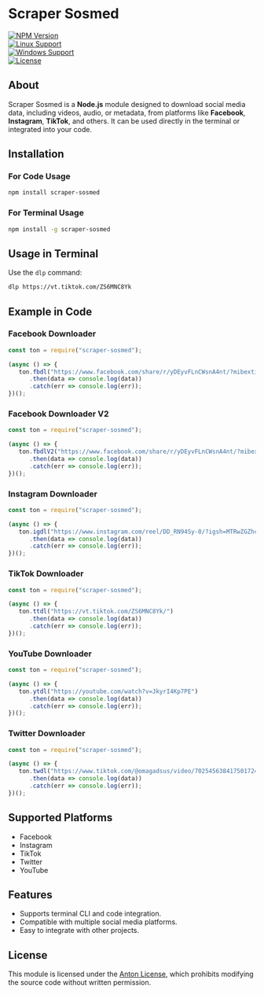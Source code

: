 # Scraper Sosmed  

[![NPM Version](https://img.shields.io/npm/v/scraper-sosmed.svg)](https://www.npmjs.com/package/scraper-sosmed)  
[![Linux Support](https://img.shields.io/badge/platform-Linux-blue.svg)](https://www.npmjs.com/package/scraper-sosmed)  
[![Windows Support](https://img.shields.io/badge/platform-Windows-blue.svg)](https://www.npmjs.com/package/scraper-sosmed)  
[![License](https://img.shields.io/github/license/AntonThomzz/scraper-sosmed)](LICENSE)  

## About  
Scraper Sosmed is a **Node.js** module designed to download social media data, including videos, audio, or metadata, from platforms like **Facebook**, **Instagram**, **TikTok**, and others. It can be used directly in the terminal or integrated into your code.  

## Installation  

### For Code Usage  
```bash
npm install scraper-sosmed
```  

### For Terminal Usage  
```bash
npm install -g scraper-sosmed
```  

## Usage in Terminal  
Use the `dlp` command:  
```bash
dlp https://vt.tiktok.com/ZS6MNC8Yk
```  

## Example in Code  

### Facebook Downloader  
```javascript
const ton = require("scraper-sosmed");

(async () => {
   ton.fbdl("https://www.facebook.com/share/r/yDEyvFLnCWsnA4nt/?mibextid=rS40aB7S9Ucbxw6v")
      .then(data => console.log(data))
      .catch(err => console.log(err));
})();
```  

### Facebook Downloader V2  
```javascript
const ton = require("scraper-sosmed");

(async () => {
   ton.fbdlV2("https://www.facebook.com/share/r/yDEyvFLnCWsnA4nt/?mibextid=rS40aB7S9Ucbxw6v")
      .then(data => console.log(data))
      .catch(err => console.log(err));
})();
```  

### Instagram Downloader  
```javascript
const ton = require("scraper-sosmed");

(async () => {
   ton.igdl("https://www.instagram.com/reel/DD_RN94Sy-0/?igsh=MTRwZGZhc2Z6cjVtcQ==")
      .then(data => console.log(data))
      .catch(err => console.log(err));
})();
```  

### TikTok Downloader  
```javascript
const ton = require("scraper-sosmed");

(async () => {
   ton.ttdl("https://vt.tiktok.com/ZS6MNC8Yk/")
      .then(data => console.log(data))
      .catch(err => console.log(err));
})();
```

### YouTube Downloader
```javascript
const ton = require("scraper-sosmed");

(async () => {
   ton.ytdl("https://youtube.com/watch?v=JkyrI4Kp7PE")
      .then(data => console.log(data))
      .catch(err => console.log(err));
})();
```

### Twitter Downloader
```javascript
const ton = require("scraper-sosmed");

(async () => {
   ton.twdl("https://www.tiktok.com/@omagadsus/video/7025456384175017243?is_from_webapp=1&sender_device=pc&web_id6982004129280116226")
      .then(data => console.log(data))
      .catch(err => console.log(err));
})();
```  

## Supported Platforms  
- Facebook  
- Instagram  
- TikTok  
- Twitter  
- YouTube

## Features  
- Supports terminal CLI and code integration.  
- Compatible with multiple social media platforms.  
- Easy to integrate with other projects.  

## License  
This module is licensed under the [Anton License](LICENSE), which prohibits modifying the source code without written permission.
